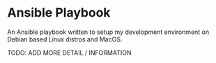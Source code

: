 # Ansible Playbook

An Ansible playbook written to setup my development environment on
Debian based Linux distros and MacOS.

TODO: ADD MORE DETAIL / INFORMATION
